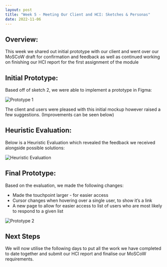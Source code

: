 ```yaml
---
layout: post
title: "Week 5 - Meeting Our Client and HCI: Sketches & Personas"
date: 2022-11-06
---
```


## Overview:

This week we shared out initial prototype with our client and went over our MoSCoW draft for confirmation and feedback as well as continued working on finishing our HCI report for the first assignment of the module

## Initial Prototype:

Based off of sketch 2, we were able to implement a prototype in Figma:

![Prototype 1](/Development-Blog/assets/Blog3/proto1.png)

The client and users were pleased with this initial mockup however raised a few suggestions. (Improvements can be seen below)

## Heuristic Evaluation:

Below is a Heuristic Evaluation which revealed the feedback we received alongside possible solutions:

![Heuristic Evaluation](/Development-Blog/assets/Blog3/eval.png)

## Final Prototype:

Based on the evaluation, we made the following changes:

- Made the touchpoint larger - for easier access
- Cursor changes when hovering over a single user, to show it’s a link
- A new page to allow for easier access to list of users who are most likely to respond to a given list

![Prototype 2](/Development-Blog/assets/Blog3/proto2.png)

## Next Steps

We will now utilise the following days to put all the work we have completed to date together and submit our HCI report and finalise our MoSCoW requirements.

